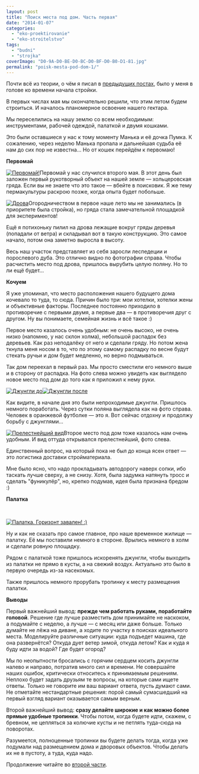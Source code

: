 ```yaml
---
layout: post
title: "Поиск места под дом. Часть первая"
date: "2014-01-07"
categories: 
  - "eko-proektirovanie"
  - "eko-stroitelstvo"
tags: 
  - "budni"
  - "strojka"
coverImage: "D0-9A-D0-BE-D0-BC-D0-BF-D0-B0-D1-81.jpg"
permalink: "poisk-mesta-pod-dom-1/"
---
```


Почти всё из теории, о чём я писал в [предыдущих постах](/?p=36), было у меня в голове ко времени начала стройки.

В первых числах мая мы окончательно решили, что этим летом будем строиться. И началось планомерное освоение нашего гектара.

Мы переселились на нашу землю со всем необходимым: инструментами, рабочей одеждой, палаткой и двумя кошками.

Это были оставшиеся у нас к тому моменту Манька и её дочка Пумка. К сожалению, через неделю Манька пропала и дальнейшая судьба её нам до сих пор не известна... Но от кошек перейдём к первомаю!

**Первомай**

[![](images/IMG_20130502_145424.jpg "Первомай!")](/wp-content/uploads/2014/01/IMG_20130502_145424.jpg)Первомай у нас случился второго мая. В этот день был заложен первый рукотворный объект на нашей земле — хольцеровская гряда. Если вы не знаете что это такое — вбейте в поисковик. Я же тему пермакультуры раскрою позже, когда опыта будет побольше.

[![](images/IMG_20130606_154434.jpg "Дрова")](/wp-content/uploads/2014/01/IMG_20130606_154434.jpg)Огородничеством в первое наше лето мы не занимались (в приоритете была стройка), но гряда стала замечательной площадкой для экспериментов!

Ещё я потихоньку пилил на дрова лежащие вокруг гряды деревья (попадали от ветра) и складывал вот в такую конструкцию. Это самое начало, потом она заметно выросла в высоту.

Весь наш участок представляет из себя заросли леспедеции и порослевого дуба. Это отлично видно по фотографии справа. Чтобы расчистить место под дрова, пришлось вырубить целую поляну. Но то ли ещё будет...

**Кочуем**

Я уже упоминал, что место расположения нашего будущего дома кочевало то туда, то сюда. Причин было три: мои хотелки, хотелки жены и объективные факторы. Последнее постоянно приходило в противоречие с первыми двумя, а первые два — в противоречия друг с другом. Ну вы понимаете, семейная жизнь и всё такое :)

Первое место казалось очень удобным: не очень высоко, не очень низко (напомню, у нас склон холма), небольшой распадок без деревьев. Как раз неподалёку от него и сделали гряду. Но потом жена ткнула меня носом в то, что по этому самому распадку по весне будут стекать ручьи и дом будет медленно, но верно подмываться.

Так дом переехал в первый раз. Мы просто сместили его немного выше и в сторону от распадка. На фото слева можно увидеть как выглядело новое место под дом до того как я приложил к нему руки.

[![](images/IMG_20130606_154923.jpg "Джунгли до")](/wp-content/uploads/2014/01/IMG_20130606_154923.jpg)[![](images/IMG_20130606_154910.jpg "Джунгли после")](/wp-content/uploads/2014/01/IMG_20130606_154910.jpg)

Как видите, в начале дня это были непроходимые джунгли. Пришлось немного поработать. Через сутки поляна выглядела как на фото справа. Человек в оранжевой футболке — это я. Вот сейчас отдохну и продолжу борьбу с джунглями...

[![](images/IMG_20130606_154826.jpg "Прелестнейший вид")](/wp-content/uploads/2014/01/IMG_20130606_154826.jpg)Второе место под дом тоже казалось нам очень удобным. И вид оттуда открывался прелестнейший, фото слева.

Единственный вопрос, на который пока не был до конца ясен ответ — это логистика доставки стройматериала.

Мне было ясно, что надо прокладывать автодорогу наверх сопки, ибо таскать лучше сверху, а не снизу. Хотя, была задумка натянуть тросс и сделать "фуникулёр", но, крепко подумав, идея была признана бредом :)

**Палатка**

 

[![](images/IMG_20130606_154332.jpg "Палатка. Горизонт завален! :)")](/wp-content/uploads/2014/01/IMG_20130606_154332.jpg)

Ну и как не сказать про самое главное, про наше временное жилище — палатку. Её мы поставили немного в стороне. Врылись немного в холм и сделали ровную площадку.

Рядом с палаткой тоже пришлось искоренять джунгли, чтобы выходить из палатки не прямо в кусты, а на свежий воздух. Актуально это было в первую очередь из-за насекомых.

Также пришлось немного прорубать тропинку к месту размещения палатки.

**Выводы**

Первый важнейший вывод: **прежде чем работать руками, поработайте головой**. Решение где лучше разместить дом принимайте не наскоком, а подумайте с неделю, а лучше — с месяц или даже больше. Только думайте не лёжа на диване, а ходите по участку в поисках идеального места. Моделируйте различные ситуации: куда подъедет машина, где она развернётся? Откуда дует ветер зимой, откуда летом? Как и куда я буду идти за водой? Где будет огород?

Мы по неопытности бросались с горячим сердцем косить джунгли налево и направо, потратив много сил и времени. Не совершайте наших ошибок, критически относитесь к принимаемым решениям. Неплохо будет задать друзьям те вопросы, на которые сами ищете ответы. Только не говорите им ваш вариант ответа, пусть думают сами. Не отметайте нестандартные решения: порой самый сумасшедший на первый взгляд вариант оказывается самым верным.

Второй важнейший вывод: **сразу делайте широкие и как можно более прямые удобные тропинки**. Чтобы потом, когда будете идти, скажем, с бревном, не цепляться за колючие кусты и не петлять туда-сюда на поворотах.

Разумеется, полноценные тропинки вы будете делать тогда, когда уже подумали над размещением дома и дворовых объектов. Чтобы делать их не в пустоту, а туда, куда надо.

Продолжение читайте во [второй части](/?p=24).
